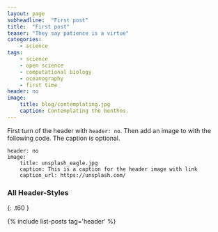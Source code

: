 ```yaml
---
layout: page
subheadline:  "First post"
title:  "First post"
teaser: "They say patience is a virtue"
categories:
    - science
tags:
    - science
    - open science
    - computational biology
    - oceanography
    - first time
header: no
image:
    title: blog/contemplating.jpg
    caption: Contemplating the benthos.
---
```

First turn of the header with `header: no`. Then add an image to with the following code. The caption is optional.
<!--more-->

~~~
header: no
image:
    title: unsplash_eagle.jpg
    caption: This is a caption for the header image with link
    caption_url: https://unsplash.com/
~~~


### All Header-Styles
{: .t60 }

{% include list-posts tag='header' %}
